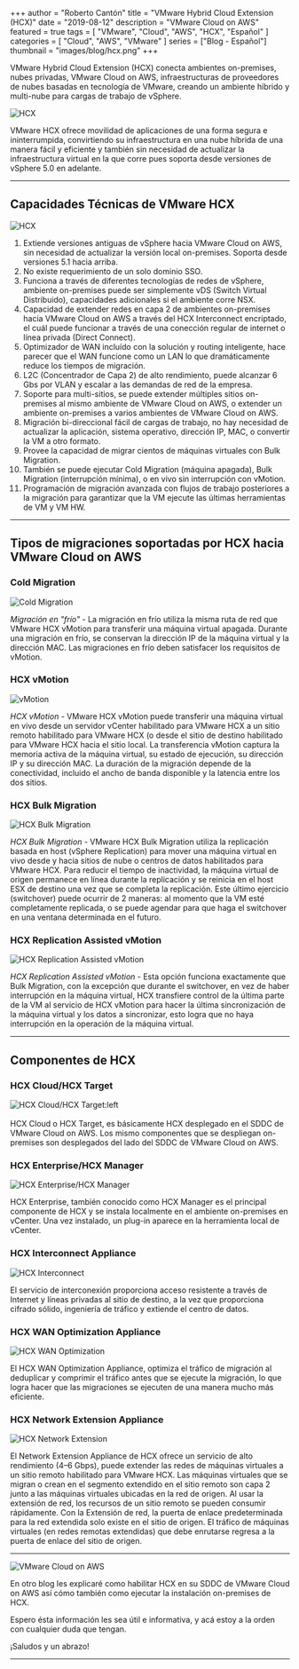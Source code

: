 +++
author = "Roberto Cantón"
title = "VMware Hybrid Cloud Extension (HCX)"
date = "2019-08-12"
description = "VMware Cloud on AWS"
featured = true
tags = [
    "VMware",
    "Cloud",
    "AWS",
    "HCX",
    "Español"
]
categories = [
    "Cloud",
    "AWS",
    "VMware"
]
series = ["Blog - Español"]
thumbnail = "images/blog/hcx.png"
+++

VMware Hybrid Cloud Extension (HCX) conecta ambientes on-premises, nubes privadas, VMware Cloud on AWS, infraestructuras de proveedores de nubes basadas en tecnología de VMware, creando un ambiente híbrido y multi-nube para cargas de trabajo de vSphere.

![HCX](../../../images/blog/hcx2.png)

VMware HCX ofrece movilidad de aplicaciones de una forma segura e ininterrumpida, convirtiendo su infraestructura en una nube híbrida de una manera fácil y eficiente y también sin necesidad de actualizar la infraestructura virtual en la que corre pues soporta desde versiones de vSphere 5.0 en adelante.

---

## **Capacidades Técnicas de VMware HCX**

![HCX](../../../images/blog/hcx3.png)

1. Extiende versiones antiguas de vSphere hacia VMware Cloud on AWS, sin necesidad de actualizar la versión local on-premises. Soporta desde versiones 5.1 hacia arriba.
2. No existe requerimiento de un solo dominio SSO.
3. Funciona a través de diferentes tecnologías de redes de vSphere, ambiente on-premises puede ser simplemente vDS (Switch Virtual Distribuido), capacidades adicionales si el ambiente corre NSX.
4. Capacidad de extender redes en capa 2 de ambientes on-premises hacia VMware Cloud on AWS a través del HCX Interconnect encriptado, el cuál puede funcionar a través de una conección regular de internet o línea privada (Direct Connect).
5. Optimizador de WAN incluído con la solución y routing inteligente, hace parecer que el WAN funcione como un LAN lo que dramáticamente reduce los tiempos de migración.
6. L2C (Concentrador de Capa 2) de alto rendimiento, puede alcanzar 6 Gbs por VLAN y escalar a las demandas de red de la empresa.
7. Soporte para multi-sitios, se puede extender múltiples sitios on-premises al mismo ambiente de VMware Cloud on AWS, o extender un ambiente on-premises a varios ambientes de VMware Cloud on AWS.
8. Migración bi-direccional fácil de cargas de trabajo, no hay necesidad de actualizar la aplicación, sistema operativo, dirección IP, MAC, o convertir la VM a otro formato.
9. Provee la capacidad de migrar cientos de máquinas virtuales con Bulk Migration.
10. También se puede ejecutar Cold Migration (máquina apagada), Bulk Migration (interrupción mínima), o en vivo sin interrupción con vMotion.
11. Programación de migración avanzada con flujos de trabajo posteriores a la migración para garantizar que la VM ejecute las últimas herramientas de VM y VM HW.

---

## **Tipos de migraciones soportadas por HCX hacia VMware Cloud on AWS**

### Cold Migration

![Cold Migration](../../../images/blog/hcx4.png)

*Migración en "frío"* - La migración en frío utiliza la misma ruta de red que VMware HCX vMotion para transferir una máquina virtual apagada. Durante una migración en frío, se conservan la dirección IP de la máquina virtual y la dirección MAC. Las migraciones en frío deben satisfacer los requisitos de vMotion.

### HCX vMotion

![vMotion](../../../images/blog/hcx5.png)

*HCX vMotion* - VMware HCX vMotion puede transferir una máquina virtual en vivo desde un servidor vCenter habilitado para VMware HCX a un sitio remoto habilitado para VMware HCX (o desde el sitio de destino habilitado para VMware HCX hacia el sitio local. La transferencia vMotion captura la memoria activa de la máquina virtual, su estado de ejecución, su dirección IP y su dirección MAC. La duración de la migración depende de la conectividad, incluido el ancho de banda disponible y la latencia entre los dos sitios.

### HCX Bulk Migration

![HCX Bulk Migration](../../../images/blog/hcx6.png)

*HCX Bulk Migration* - VMware HCX Bulk Migration utiliza la replicación basada en host (vSphere Replication) para mover una máquina virtual en vivo desde y hacia sitios de nube o centros de datos habilitados para VMware HCX. Para reducir el tiempo de inactividad, la máquina virtual de origen permanece en línea durante la replicación y se reinicia en el host ESX de destino una vez que se completa la replicación. Este último ejercicio (switchover) puede ocurrir de 2 maneras: al momento que la VM esté completamente replicada, o se puede agendar para que haga el switchover en una ventana determinada en el futuro.

### HCX Replication Assisted vMotion

![HCX Replication Assisted vMotion](../../../images/blog/hcx7.png)

*HCX Replication Assisted vMotion* - Esta opción funciona exactamente que Bulk Migration, con la excepción que durante el switchover, en vez de haber interrupción en la máquina virtual, HCX transfiere control de la última parte de la VM al servicio de HCX vMotion para hacer la última sincronización de la máquina virtual y los datos a sincronizar, esto logra que no haya interrupción en la operación de la máquina virtual.

---

## **Componentes de HCX**

### HCX Cloud/HCX Target

![HCX Cloud/HCX Target:left](../../../images/blog/hcx8.png)
\
\
HCX Cloud o HCX Target, es básicamente HCX desplegado en el SDDC de VMware Cloud on AWS. Los mismo componentes que se despliegan on-premises son desplegados del lado del SDDC de VMware Cloud on AWS.  
  
    


    

### HCX Enterprise/HCX Manager

![HCX Enterprise/HCX Manager](../../../images/blog/hcx9.png)

HCX Enterprise, también conocido como HCX Manager es el principal componente de HCX y se instala localmente en el ambiente on-premises en vCenter. Una vez instalado, un plug-in aparece en la herramienta local de vCenter.

### HCX Interconnect Appliance

![HCX Interconnect](../../../images/blog/hcx-ix.png)

El servicio de interconexión proporciona acceso resistente a través de Internet y líneas privadas al sitio de destino, a la vez que proporciona cifrado sólido, ingeniería de tráfico y extiende el centro de datos.

### HCX WAN Optimization Appliance

![HCX WAN Optimization](../../../images/blog/hcx-wo.png)

El HCX WAN Optimization Appliance, optimiza el tráfico de migración al deduplicar y comprimir el tráfico antes que se ejecute la migración, lo que logra hacer que las migraciones se ejecuten de una manera mucho más eficiente.

### HCX Network Extension Appliance

![HCX Network Extension](../../../images/blog/hcx-ne.png)

El Network Extension Appliance de HCX ofrece un servicio de alto rendimiento (4–6 Gbps), puede extender las redes de máquinas virtuales a un sitio remoto habilitado para VMware HCX. Las máquinas virtuales que se migran o crean en el segmento extendido en el sitio remoto son capa 2 junto a las máquinas virtuales ubicadas en la red de origen. Al usar la extensión de red, los recursos de un sitio remoto se pueden consumir rápidamente. Con la Extensión de red, la puerta de enlace predeterminada para la red extendida solo existe en el sitio de origen. El tráfico de máquinas virtuales (en redes remotas extendidas) que debe enrutarse regresa a la puerta de enlace del sitio de origen.

---

![VMware Cloud on AWS](../../../images/blog/hcx-vmc.png)

En otro blog les explicaré como habilitar HCX en su SDDC de VMware Cloud on AWS así cómo también como ejecutar la instalación on-premises de HCX.

Espero ésta información les sea útil e informativa, y acá estoy a la orden con cualquier duda que tengan.

¡Saludos y un abrazo!

---


